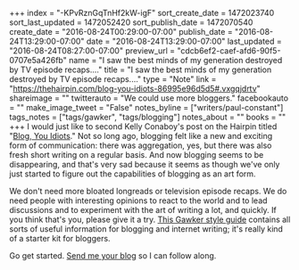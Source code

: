 +++
index = "-KPvRznGqTnHf2kW-igF"
sort_create_date = 1472023740
sort_last_updated = 1472052420
sort_publish_date = 1472070540
create_date = "2016-08-24T00:29:00-07:00"
publish_date = "2016-08-24T13:29:00-07:00"
date = "2016-08-24T13:29:00-07:00"
last_updated = "2016-08-24T08:27:00-07:00"
preview_url = "cdcb6ef2-caef-afd6-90f5-0707e5a426fb"
name = "I saw the best minds of my generation destroyed by TV episode recaps...."
title = "I saw the best minds of my generation destroyed by TV episode recaps...."
type = "Note"
link = "https://thehairpin.com/blog-you-idiots-86995e96d5d5#.vxgqjdrtv"
shareimage = ""
twitterauto = "We could use more bloggers."
facebookauto = ""
make_image_tweet = "False"
notes_byline = ["writers/paul-constant"]
tags_notes = ["tags/gawker", "tags/blogging"]
notes_about = ""
books = ""
+++
I would just like to second Kelly Conaboy's post on the Hairpin titled "[Blog, You Idiots](https://thehairpin.com/blog-you-idiots-86995e96d5d5#.vxgqjdrtv)." Not so long ago, blogging felt like a new and exciting form of communication: there was aggregation, yes, but there was also fresh short writing on a regular basis. And now blogging seems to be disappearing, and that's very sad because it seems as though we've only just started to figure out the capabilities of blogging as an art form. 

We don't need more bloated longreads or television episode recaps. We do need people with interesting opinions to react to the world and to lead discussions and to experiment with the art of writing a lot, and quickly. If you think that's you, please give it a try. [This Gawker style guide](http://www.thisisinsider.com/gawkercom-style-guide-from-2008-2016-8) contains all sorts of useful information for blogging and internet writing; it's really kind of a starter kit for bloggers. 

Go get started. [Send me your blog](http://www.seattlereviewofbooks.com/about/) so I can follow along.